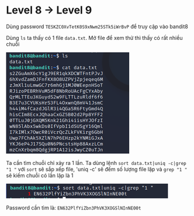 # Level 8 -> Level 9
Dùng password `TESKZC0XvTetK0S9xNwm25STk5iWrBvP` để truy cập vào bandit8

Dùng `ls` ta thấy có 1 file `data.txt`. Mở file để xem thử thì thấy có rất nhiều chuỗi

![level8_9_1](level8_9_1.png)

Ta cần tìm chuỗi chỉ xảy ra 1 lần. Ta dùng lệnh `sort data.txt|uniq -c|grep "1 "` với `sort` sẽ sắp xếp file, 'uniq -c' sẽ đếm số lượng file lặp và `grep "1 "` sẽ kiếm chuỗi có lần lặp là 1 

![level8_9_2](level8_9_2.png)

Password cần tìm là: `EN632PlfYiZbn3PhVK3XOGSlNInNE00t`
